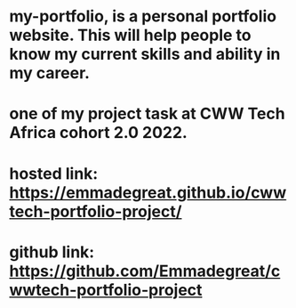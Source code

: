 # my-portfolio, is a personal portfolio website. This will help people to know my current skills and ability in my career.
# one of my project task at CWW Tech Africa cohort 2.0 2022.
# hosted link: https://emmadegreat.github.io/cwwtech-portfolio-project/
# github link: https://github.com/Emmadegreat/cwwtech-portfolio-project